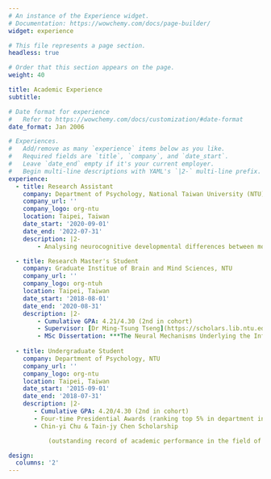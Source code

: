 ```yaml
---
# An instance of the Experience widget.
# Documentation: https://wowchemy.com/docs/page-builder/
widget: experience

# This file represents a page section.
headless: true

# Order that this section appears on the page.
weight: 40

title: Academic Experience
subtitle:

# Date format for experience
#   Refer to https://wowchemy.com/docs/customization/#date-format
date_format: Jan 2006

# Experiences.
#   Add/remove as many `experience` items below as you like.
#   Required fields are `title`, `company`, and `date_start`.
#   Leave `date_end` empty if it's your current employer.
#   Begin multi-line descriptions with YAML's `|2-` multi-line prefix.
experience:
  - title: Research Assistant
    company: Department of Psychology, National Taiwan University (NTU)
    company_url: ''
    company_logo: org-ntu
    location: Taipei, Taiwan
    date_start: '2020-09-01'
    date_end: '2022-07-31'
    description: |2-
        - Analysing neurocognitive developmental differences between monolingual and bilingual children, in collaboration with University of Michigan

  - title: Research Master's Student
    company: Graduate Institue of Brain and Mind Sciences, NTU
    company_url: ''
    company_logo: org-ntuh
    location: Taipei, Taiwan
    date_start: '2018-08-01'
    date_end: '2020-08-31'
    description: |2-
        - Cumulative GPA: 4.21/4.30 (2nd in cohort)
        - Supervisor: [Dr Ming-Tsung Tseng](https://scholars.lib.ntu.edu.tw/cris/rp/rp06679?locale=en)
        - MSc Dissertation: ***The Neural Mechanisms Underlying the Influence of Self Affective States on Empathic Responses***
        
  - title: Undergraduate Student
    company: Department of Psychology, NTU
    company_url: ''
    company_logo: org-ntu
    location: Taipei, Taiwan
    date_start: '2015-09-01'
    date_end: '2018-07-31'
    description: |2-
       - Cumulative GPA: 4.20/4.30 (2nd in cohort)
       - Four-time Presidential Awards (ranking top 5% in department in semester)
       - Chin-yi Chu & Tain-jy Chen Scholarship

           (outstanding record of academic performance in the field of Economics)

design:
  columns: '2'
---
```

